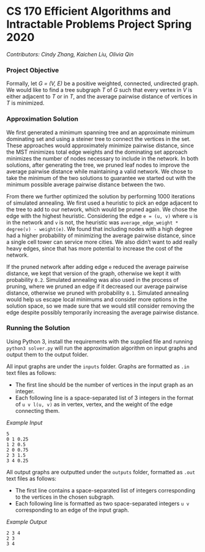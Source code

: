# CS 170 Efficient Algorithms and Intractable Problems Project Spring 2020
_Contributors: Cindy Zhang, Kaichen Liu, Olivia Qin_
### Project Objective

Formally, let _G = (V, E)_ be a positive weighted, connected, undirected graph. We would like to find a tree subgraph _T_ of _G_ such that every vertex in _V_ is either adjacent to _T_ or in _T_, and the average pairwise distance of vertices in _T_ is minimized.

### Approximation Solution

We first generated a minimum spanning tree and an approximate minimum dominating set and using a steiner tree to connect the vertices in the set. These approaches would approximately minimize pairwise distance, since the MST minimizes total edge weights and the dominating set approach minimizes the number of nodes necessary to include in the network. In both solutions, after generating the tree, we pruned leaf nodes to improve the average pairwise distance while maintaining a valid network. We chose to take the minimum of the two solutions to guarantee we started out with the minimum possible average pairwise distance between the two.

From there we further optimized the solution by performing 1000 iterations of simulated annealing. We first used a heuristic to pick an edge adjacent to the tree to add to our network, which would be pruned again. We chose the edge with the highest heuristic. Considering the edge ```e = (u, v)``` where ```u``` is in the network and ```v``` is not, the heuristic was ```average_edge_weight * degree(v) - weight(e)```. We found that including nodes with a high degree had a higher probability of minimizing the average pairwise distance, since a single cell tower can service more cities. We also didn’t want to add really heavy edges, since that has more potential to increase the cost of the network.

If the pruned network after adding edge ```e``` reduced the average pairwise distance, we kept that version of the graph, otherwise we kept it with probability ```0.2```. Simulated annealing was also used in the process of pruning, where we pruned an edge if it decreased our average pairwise distance, otherwise we pruned with probability ```0.1```. Simulated annealing would help us escape local minimums and consider more options in the solution space, so we made sure that we would still consider removing the edge despite possibly temporarily increasing the average pairwise distance.

### Running the Solution
Using Python 3, install the requirements with the supplied file and running ```python3 solver.py``` will run the approximation algorithm on input graphs and output them to the output folder.

All input graphs are under the ```inputs``` folder. Graphs are formatted as ```.in``` text files as follows:
   - The first line should be the number of vertices in the input graph as an integer.
   - Each following line is a space-separated list of 3 integers in the format of ```u v l(u, v)``` as in vertex, vertex, and the weight of the edge connecting them.

_Example Input_
```
5
0 1 0.25
1 2 0.5
2 0 0.75
2 3 1.5
3 4 0.25
```

All output graphs are outputted under the ```outputs``` folder, formatted as ```.out``` text files as follows:
  - The first line contains a space-separated list of integers corresponding to the vertices in the chosen subgraph.
  - Each following line is formatted as two space-separated integers ```u v``` corresponding to an edge of the input graph.

_Example Output_
```
2 3 4
2 3
3 4
```
